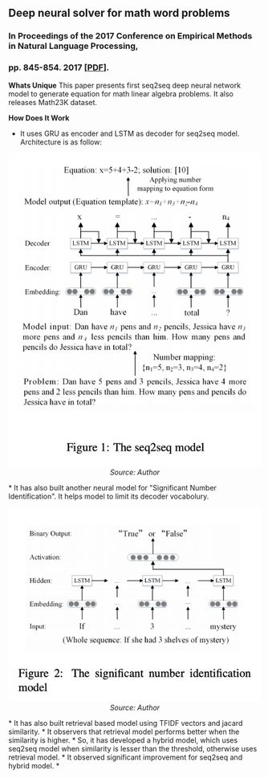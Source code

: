 ## Deep neural solver for math word problems
### In Proceedings of the 2017 Conference on Empirical Methods in Natural Language Processing, 
### pp. 845-854. 2017 [[PDF](https://aclanthology.org/D17-1088.pdf)].


**Whats Unique**
This paper presents first seq2seq deep neural network model to generate equation for math linear algebra problems. It also releases Math23K dataset.

**How Does It Work**
* It uses GRU as encoder and LSTM as decoder for seq2seq model. Architecture is as follow:
<p align="center">
    <img width=600 src="images/Math23K_seq2seq.png">
    <em>Source: Author</em>
    </p>
* It has also built another neural model for "Significant Number Identification". It helps model to limit its decoder vocabolury. 
<p align="center">
    <img width=600 src="images/Math23K_SNI.png">
    <em>Source: Author</em>
    </p>
* It has also built retrieval based model using TFIDF vectors and jacard similarity.
* It observers that retrieval model performs better when the similarity is higher. 
* So, it has developed a hybrid model, which uses seq2seq model when similarity is lesser than the threshold, otherwise uses retrieval model.
* It observed significant improvement for seq2seq and hybrid model.
* 